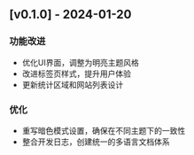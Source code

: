 ## [v0.1.0] - 2024-01-20

### 功能改进
- 优化UI界面，调整为明亮主题风格
- 改进标签页样式，提升用户体验
- 更新统计区域和网站列表设计

### 优化
- 重写暗色模式设置，确保在不同主题下的一致性
- 整合开发日志，创建统一的多语言文档体系